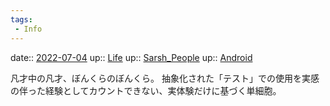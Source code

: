 ```yaml
---
tags:
 - Info
---
```


date:: [2022-07-04](Daily_Note/2022-07-04.md)
up:: [Life](../Bar/Novel/Chaos/Life.md)
up:: [Sarsh_People](../Bar/Novel/Nacaria/Sarsh_People.md)
up:: [Android](../Bar/Novel/Topics/Android.md)

凡才中の凡才、ぼんくらのぼんくら。
抽象化された「テスト」での使用を実感の伴った経験としてカウントできない、実体験だけに基づく単細胞。